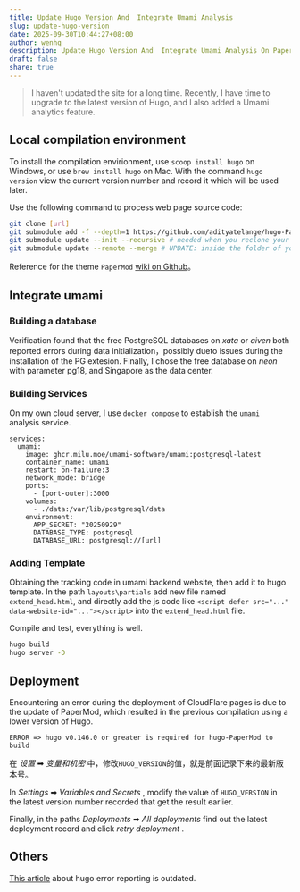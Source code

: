 ```yaml
---
title: Update Hugo Version And  Integrate Umami Analysis
slug: update-hugo-version
date: 2025-09-30T10:44:27+08:00
author: wenhq
description: Update Hugo Version And  Integrate Umami Analysis On PaperMod Theme
draft: false
share: true
---
```

> I haven't updated the site for a long time. Recently, I have time to upgrade to the latest version of Hugo, and I also added a Umami analytics feature.

## Local compilation environment

To install the compilation envirionment, use `scoop install hugo` on Windows, or use  `brew install hugo` on Mac. With the command `hugo version` view the current version number and record it which will be used later.

Use the following command to process web page source code:

```bash
git clone [url]
git submodule add -f --depth=1 https://github.com/adityatelange/hugo-PaperMod.git themes/PaperMod
git submodule update --init --recursive # needed when you reclone your repo (submodules may not get cloned automatically)
git submodule update --remote --merge # UPDATE: inside the folder of your Hugo site
```

Reference for the theme `PaperMod`  [wiki on Github](https://github.com/adityatelange/hugo-PaperMod/wiki/Installation)。

## Integrate umami

### Building a database
Verification found that the free PostgreSQL databases on *xata* or *aiven* both reported errors during data initialization，possibly dueto issues during the installation of the PG extesion. Finally, I chose the free database on *neon* with parameter pg18, and Singapore as the data center.

### Building Services

On my own cloud server, I use `docker compose` to establish the `umami` analysis service.

```docker-compose
services:
  umami:
    image: ghcr.milu.moe/umami-software/umami:postgresql-latest
    container_name: umami
    restart: on-failure:3
    network_mode: bridge
    ports:
      - [port-outer]:3000
    volumes:
      - ./data:/var/lib/postgresql/data
    environment:
      APP_SECRET: "20250929"
      DATABASE_TYPE: postgresql
      DATABASE_URL: postgresql://[url]
```

### Adding Template

Obtaining the tracking code in umami backend website, then add it to hugo  template. In the path `layouts\partials`  add new file named `extend_head.html`, and directly add the js code like `<script defer src="..." data-website-id="..."></script>` into the `extend_head.html` file.

Compile and test, everything is well.
```bash
hugo build
hugo server -D
```

## Deployment

Encountering an error during the deployment of CloudFlare pages is due to the update of PaperMod, which resulted in the previous compilation using a lower version of Hugo.

```text
ERROR => hugo v0.146.0 or greater is required for hugo-PaperMod to build
```

在 *设置*  ➡ *变量和机密* 中，修改`HUGO_VERSION`的值，就是前面记录下来的最新版本号。

In *Settings* ➡ *Variables and Secrets* , modify the value of `HUGO_VERSION` in the latest version number recorded that get the result earlier.

Finally, in the paths *Deployments*  ➡ *All deployments* find out the latest deployment record and click *retry deployment* .


## Others

[This article](en/2024/02/05/build-blog-site-with-hugo/) about hugo error reporting is outdated.